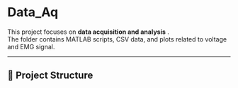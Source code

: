 # Data_Aq

This project focuses on **data acquisition and analysis** .  
The folder contains MATLAB scripts, CSV data, and plots related to voltage and EMG signal.

---

## 📁 Project Structure


